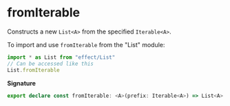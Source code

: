 # fromIterable

Constructs a new `List<A>` from the specified `Iterable<A>`.

To import and use `fromIterable` from the "List" module:

```ts
import * as List from "effect/List"
// Can be accessed like this
List.fromIterable
```

**Signature**

```ts
export declare const fromIterable: <A>(prefix: Iterable<A>) => List<A>
```
